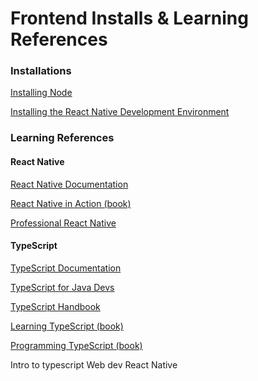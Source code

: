 # Frontend Installs & Learning References


### Installations
[Installing Node](https://nodejs.org/en/download/)

[Installing the React Native Development Environment](https://reactnative.dev/docs/environment-setup)



### Learning References

#### React Native
[React Native Documentation](https://github.com/reactnative.dev/docs/getting-started)

[React Native in Action (book)](https://learning.oreilly.com/library/view/react-native-in/9781617294051/)

[Professional React Native](https://learning.oreilly.com/library/view/professional-react-native/9781800563681/)

#### TypeScript
[TypeScript Documentation](https://www.typescriptlang.org/docs/)

[TypeScript for Java Devs](https://www.typescriptlang.org/docs/handbook/typescript-in-5-minutes-oop.html)

[TypeScript Handbook](https://www.typescriptlang.org/docs/handbook/intro.html)

[Learning TypeScript (book)](https://learning.oreilly.com/library/view/learning-typescript/9781098110321/)

[Programming TypeScript (book)](https://learning.oreilly.com/library/view/programming-typescript/9781492037644/)

Intro to typescript
Web dev
React Native
